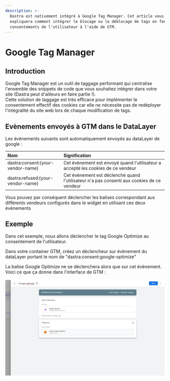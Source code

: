 ```yaml
---
description: >-
  Dastra est nativement intégré à Google Tag Manager. Cet article vous
  expliquera comment intégrer le blocage ou le déblocage de tags en fonction des
  consentements de l'utilisateur à l'aide de GTM.
---
```


# Google Tag Manager

## Introduction

Google Tag Manager est un outil de taggage performant qui centralise l'ensemble des snippets de code que vous souhaitez intégrer dans votre site \(Dastra peut d'ailleurs en faire partie !\).  
Cette solution de taggage est très efficace pour implémenter le consentement effectif des cookies car elle ne nécessite pas de redéployer l'intégralité du site web lors de chaque modification de tags.

## Evènements envoyés à GTM dans le DataLayer

Les évènements suivants sont automatiquement envoyés au dataLayer de google :

| Nom  | Signification |
| :--- | :--- |
| dastra:consent:{your-vendor-name} | Cet évènement est envoyé quand l'utilisateur a accepté les cookies de ce vendeur |
| dastra:refused:{your-vendor-name} | Cet évènement est déclenché quand l'utilisateur n'a pas consenti aux cookies de ce vendeur |

Vous pouvez par conséquent déclencher les balises correspondant aux différents vendeurs configurés dans le widget en utilisant ces deux évènements

## Exemple

Dans cet exemple, nous allons déclencher le tag Google Optimize au consentement de l'utilisateur.

Dans votre container GTM, créez un déclencheur sur évènement du dataLayer portant le nom de "dastra:consent:google-optimize"

La balise Google Optimize ne se déclenchera alors que sur cet évènement. Voici ce que ça donne dans l'interface de GTM :

![](../../../../.gitbook/assets/image%20%28183%29.png)



